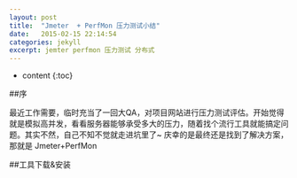 ```yaml
---
layout: post
title:  "Jmeter  + PerfMon 压力测试小结"
date:   2015-02-15 22:14:54
categories: jekyll
excerpt: jemter perfmon 压力测试 分布式
---
```


* content
{:toc}

##序

最近工作需要，临时充当了一回大QA，对项目网站进行压力测试评估。开始觉得就是模拟高并发，看看服务器能够承受多大的压力，随着找个流行工具就能搞定问题。其实不然，自己不知不觉就走进坑里了~ 
庆幸的是最终还是找到了解决方案，那就是 Jmeter+PerfMon

##工具下载&安装
